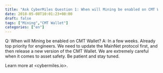 ```yaml
---
title: "Ask CyberMiles Question 1: When will Mining be enabled on CMT Wallet?"
date: 2018-05-08T10:01:23+08:00
draft: false
tags: ["Mining","CMT Wallet"]
categories: ["en"]
---
```


Q: When will Mining be enabled on CMT Wallet? 
A: In a few weeks. Already top priority for engineers. We need to update the MainNet protocol first, and then release a new version of the CMT Wallet. We are extremely careful when it comes to asset safety. Be patient and stay tuned.

Learn more at <cybermiles.io>.